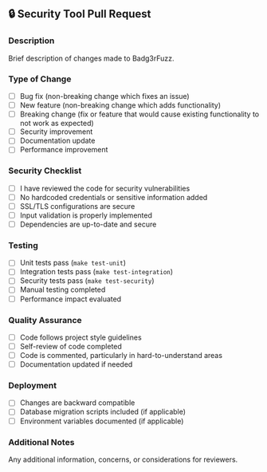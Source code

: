 ## 🔒 Security Tool Pull Request

### Description
Brief description of changes made to Badg3rFuzz.

### Type of Change
- [ ] Bug fix (non-breaking change which fixes an issue)
- [ ] New feature (non-breaking change which adds functionality)
- [ ] Breaking change (fix or feature that would cause existing functionality to not work as expected)
- [ ] Security improvement
- [ ] Documentation update
- [ ] Performance improvement

### Security Checklist
- [ ] I have reviewed the code for security vulnerabilities
- [ ] No hardcoded credentials or sensitive information added
- [ ] SSL/TLS configurations are secure
- [ ] Input validation is properly implemented
- [ ] Dependencies are up-to-date and secure

### Testing
- [ ] Unit tests pass (`make test-unit`)
- [ ] Integration tests pass (`make test-integration`)
- [ ] Security tests pass (`make test-security`)
- [ ] Manual testing completed
- [ ] Performance impact evaluated

### Quality Assurance
- [ ] Code follows project style guidelines
- [ ] Self-review of code completed
- [ ] Code is commented, particularly in hard-to-understand areas
- [ ] Documentation updated if needed

### Deployment
- [ ] Changes are backward compatible
- [ ] Database migration scripts included (if applicable)
- [ ] Environment variables documented (if applicable)

### Additional Notes
Any additional information, concerns, or considerations for reviewers.
